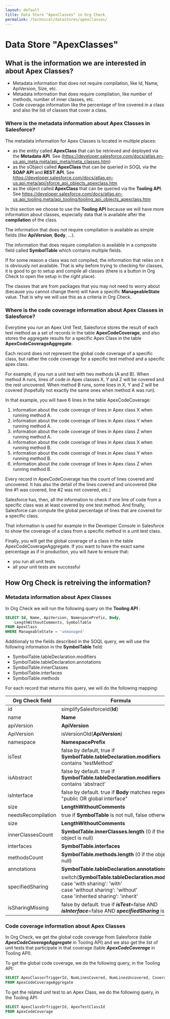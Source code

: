 ```yaml
---
layout: default
title: Data Store "ApexClasses" in Org Check  
permalink: /technical/datastores/apexclasses/
---
```




# Data Store "ApexClasses"

## What is the information we are interested in about Apex Classes?

- Metadata information that does not require compilation, like Id, Name, ApiVersion, Size, etc.
- Metadata information that does require compilation, like number of methods, number of inner classes, etc.
- Code coverage information like the percentage of line covered in a class and also the list of classes that cover a class.

### Where is the metadata information about Apex Classes in Salesforce?

The metadata information for Apex Classes is located in multiple places:
- as the entity called **ApexClass** that can be retrieved and deployed via 
  the **Metadata API**. 
  See (https://developer.salesforce.com/docs/atlas.en-us.api_meta.meta/api_meta/meta_classes.htm)
- as the sObject called **ApexClass** that can be queried in SOQL via the 
  **SOAP API** and **REST API**. 
  See https://developer.salesforce.com/docs/atlas.en-us.api.meta/api/sforce_api_objects_apexclass.htm
- as the object called **ApexClass** that can be queried via the 
  **Tooling API**. 
  See https://developer.salesforce.com/docs/atlas.en-us.api_tooling.meta/api_tooling/tooling_api_objects_apexclass.htm 

In this section we choose to use the **Tooling API** because we will have more 
information about classes, especially data that is available after the 
**compilation** of the class.

The information that does not require compilation is available as simple fields 
(like **ApiVersion**, **Body**, ...). 

The information that does require compilation is available in a composite field 
called **SymbolTable** which contains multiple fields.

If for some reason a class was not compiled, the information that relies on it is
obviously not available. That is why before trying to checking for classes, it is 
good to go to setup and compile all classes (there is a button in Org Check to 
open the setup in the right place).

The classes that are from packages that you may not need to worry about (because 
you cannot change them) will have a specific **ManageableState** value. That is why
we will use this as a criteria in Org Check.

### Where is the code coverage information about Apex Classes in Salesforce?

Everytime you run an Apex Unit Test, Salesforce stores the result of each test method as 
a set of records in the table **ApexCodeCoverage**, and also stores the aggregate results
for a specific Apex Class in the table **ApexCodeCoverageAggregate**.

Each record does not represent the global code coverage of a specific class, but rather
the code coverage for a specific test method and a specific apex class.

For example, if you run a unit test with two methods (A and B). When method A runs, lines 
of code in Apex classes X, Y and Z will be covered and the rest uncovered.
When method B runs, some lines in X, Y and Z will be covered (hopefully not exactly the 
same ones when method A was run).

In that example, you will have 6 lines in the table ApexCodeCoverage:
1. information about the code coverage of lines in Apex class X when running method A.
2. information about the code coverage of lines in Apex class Y when running method A.
3. information about the code coverage of lines in Apex class Z when running method A.
4. information about the code coverage of lines in Apex class X when running method B.
5. information about the code coverage of lines in Apex class Y when running method B.
6. information about the code coverage of lines in Apex class Z when running method B.

Every record in ApexCodeCoverage has the count of lines covered and uncovered. It has 
also the detail of the lines covered and uncovered (like line #1 was covered, line #2 
was not covered, etc.)

Salesforce has, then, all the information to check if one line of code from a specific class 
was at least covered by one test method. And finally, Salesforce can compute the global
percentage of lines that are covered for a specific class.

That information is used for example in the Developer Console in Salesforce to show
the coverage of a class from a specific method in a unit test class.

Finally, you will get the global coverage of a class in the table ApexCodeCoverageAggregate.
If you want to have the exact same percentage as if in production, you will have to ensure 
that:
- you run all unit tests
- all your unit tests are successful





## How Org Check is retreiving the information?

### Metadata information about Apex Classes

In Org Check we will run the following query on the **Tooling API** :

```SQL
SELECT Id, Name, ApiVersion, NamespacePrefix, Body, 
    LengthWithoutComments, SymbolTable 
FROM ApexClass
WHERE ManageableState = 'unmanaged'
```

Additionaly to the fields described in the SOQL query, we will use the following information in the **SymbolTable** field:
- SymbolTable.tableDeclaration.modifiers
- SymbolTable.tableDeclaration.annotations
- SymbolTable.innerClasses
- SymbolTable.interfaces
- SymbolTable.methods

For each record that returns this query, we will do the following mapping:

| Org Check field                           | Formula                                                                                    |
| ---------------------------------------- | ------------------------------------------------------------------------------------------ |
| id                                       | simplifySalesforceId(**Id**)                                                               |
| name                                     | **Name**                                                                                   |
| apiVersion                               | **ApiVersion**                                                                             |
| ApiVersion                               | isVersionOld(**ApiVersion**)                                                               |
| namespace                                | **NamespacePrefix**                                                                        |
| isTest                                   | false by default, true if **SymbolTable.tableDeclaration.modifiers** contains 'testMethod' |
| isAbstract                               | false by default. true if **SymbolTable.tableDeclaration.modifiers** contains 'abstract'   |
| isInterface                              | false by default. true if **Body** matches regex "public OR global interface"              |
| size                                     | **LengthWithoutComments**                                                                  |
| needsRecompilation                       | true if **SymbolTable** is not null, false otherwise.                                      |
| size                                     | **LengthWithoutComments**                                                                  |
| innerClassesCount                        | **SymbolTable.innerClasses.length** (0 if the object is null)                              |
| interfaces                               | **SymbolTable.interfaces**                                                                 |
| methodsCount                             | **SymbolTable.methods.length** (0 if the object is null)                                   |
| annotations                              | **SymbolTable.tableDeclaration.annotations**                                               |
| specifiedSharing                         | switch(**SymbolTable.tableDeclaration.modifiers**) <br />case 'with sharing': 'with'<br />case 'without sharing': 'without'<br />case 'inherited sharing': 'inherit' |
| isSharingMissing                         | false by default. true if ***isTest***=false AND ***isInterface***=false AND ***specifiedSharing*** is null | 



### Code coverage information about Apex Classes

In Org Check, we get the global code coverage from Salesforce (table
***ApexCodeCoverageAggregate*** in Tooling API) and we also get the 
list of unit tests that participate in that coverage (table 
***ApexCodeCoverage*** in Tooling API).

To get the global code coverage, we do the following query, in the Tooling API:

```SQL
SELECT ApexClassorTriggerId, NumLinesCovered, NumLinesUncovered, Coverage 
FROM ApexCodeCoverageAggregate
```

To get the related unit test to an Apex Class, we do the following query, in the Tooling API:

```SQL
SELECT ApexClassOrTriggerId, ApexTestClassId
FROM ApexCodeCoverage
```


